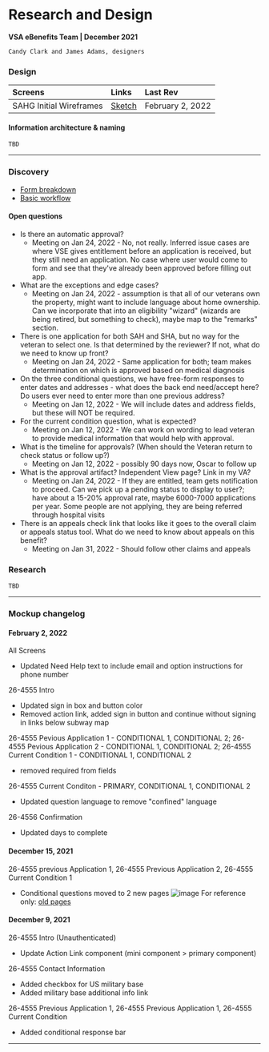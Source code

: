 # Research and Design
**VSA eBenefits Team | December 2021**

`Candy Clark and James Adams, designers`

### Design

| Screens | Links | Last Rev | 
| :--- | :--- | :--- |
| SAHG Initial Wireframes | [Sketch](https://www.sketch.com/s/f0ac7ad9-03cf-49c4-b2a8-9fb85a88b31a/a/qeWPW75) | February 2, 2022 | 

#### Information architecture & naming
`TBD`

---

### Discovery
- [Form breakdown](https://www.sketch.com/s/f0ac7ad9-03cf-49c4-b2a8-9fb85a88b31a/a/eKJnozj)
- [Basic workflow](https://www.sketch.com/s/f0ac7ad9-03cf-49c4-b2a8-9fb85a88b31a/a/GmGW8y7)

#### Open questions
- Is there an automatic approval?
    - Meeting on Jan 24, 2022 - No, not really. Inferred issue cases are where VSE gives entitlement before an application is received, but they still need an application. No case where user would come to form and see that they've already been approved before filling out app.
- What are the exceptions and edge cases?
    - Meeting on Jan 24, 2022 - assumption is that all of our veterans own the property, might want to include language about home ownership. Can we incorporate that into an eligibility "wizard" (wizards are being retired, but something to check), maybe map to the "remarks" section.
- There is one application for both SAH and SHA, but no way for the veteran to select one. Is that determined by the reviewer? If not, what do we need to know up front?
    - Meeting on Jan 24, 2022 - Same application for both; team makes determination on which is approved based on medical diagnosis
- On the three conditional questions, we have free-form responses to enter dates and addresses - what does the back end need/accept here? Do users ever need to enter more than one previous address?
    - Meeting on Jan 12, 2022 - We will include dates and address fields, but these will NOT be required. 
- For the current condition question, what is expected?
    - Meeting on Jan 12, 2022 - We can work on wording to lead veteran to provide medical information that would help with approval.
- What is the timeline for approvals? (When should the Veteran return to check status or follow up?)
    - Meeting on Jan 12, 2022 - possibly 90 days now, Oscar to follow up 
- What is the approval artifact? Independent View page? Link in my VA?
    - Meeting on Jan 24, 2022 - If they are entitled, team gets notification to proceed. Can we pick up a pending status to display to user?; have about a 15-20% approval rate, maybe 6000-7000 applications per year. Some people are not applying, they are being referred through hospital visits
- There is an appeals check link that looks like it goes to the overall claim or appeals status tool.  What do we need to know about appeals on this benefit?
    - Meeting on Jan 31, 2022 - Should follow other claims and appeals


### Research
`TBD`

---
### Mockup changelog
#### February 2, 2022
All Screens
- Updated Need Help text to include email and option instructions for phone number

26-4555 Intro
- Updated sign in box and button color
- Removed action link, added sign in button and continue without signing in links below subway map

26-4555 Pevious Application 1 - CONDITIONAL 1, CONDITIONAL 2; 26-4555 Pevious Application 2 - CONDITIONAL 1, CONDITIONAL 2; 26-4555 Current Condition 1 - CONDITIONAL 1, CONDITIONAL 2
- removed required from fields

26-4555 Current Conditon - PRIMARY, CONDITIONAL 1, CONDITIONAL 2
- Updated question language to remove "confined" language

26-4556 Confirmation
- Updated days to complete

#### December 15, 2021

26-4555 previous Application 1, 26-4555 Previous Application 2, 26-4555 Current Condition 1
- Conditional questions moved to 2 new pages
![image](https://user-images.githubusercontent.com/84141672/146827415-5a67035b-b274-4067-af9c-b0cb4fe79843.png)
For reference only: [old pages](https://www.sketch.com/s/f0ac7ad9-03cf-49c4-b2a8-9fb85a88b31a/p/3A1D0FEF-571D-4200-93F4-0A89358881B9)

#### December 9, 2021

26-4555 Intro (Unauthenticated)
- Update Action Link component (mini component > primary component)

26-4555 Contact Information
- Added checkbox for US military base
- Added military base additional info link

26-4555 Previous Application 1, 26-4555 Previous Application 1, 26-4555 Current Condition
- Added conditional response bar
---
